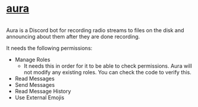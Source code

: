 # [aura](https://github.com/PonyvilleFM/aura)

![[](https://github.com/PonyvilleFM/aura)](https://i.imgur.com/RBbqWJJ.png)

Aura is a Discord bot for recording radio streams to files on the disk and
announcing about them after they are done recording.

It needs the following permissions:

- Manage Roles
  - It needs this in order for it to be able to check permissions.
    Aura will not modify any existing roles. You can check the code to verify this.
- Read Messages
- Send Messages
- Read Message History
- Use External Emojis
